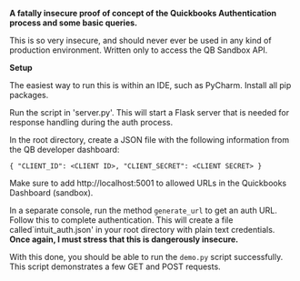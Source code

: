 **A fatally insecure proof of concept of the Quickbooks Authentication process and some basic queries.**

This is so very insecure, and should never ever be used in any kind of production environment.
Written only to access the QB Sandbox API.

**Setup**

The easiest way to run this is within an IDE, such as PyCharm.
Install all pip packages.

Run the script in 'server.py'. This will start a Flask server that is needed for response handling during the auth process.

In the root directory, create a JSON file with the following information from the QB developer dashboard:

`{
"CLIENT_ID": <CLIENT ID>,
"CLIENT_SECRET": <CLIENT SECRET>
}`

Make sure to add http://localhost:5001 to allowed URLs in the Quickbooks Dashboard (sandbox).

In a separate console, run the method `generate_url` to get an auth URL. Follow this to complete authentication. This will create a file called`intuit_auth.json' in your root directory with plain text credentials. **Once again, I must stress that this is dangerously insecure.**

With this done, you should be able to run the `demo.py` script successfully. This script demonstrates a few GET and POST requests.